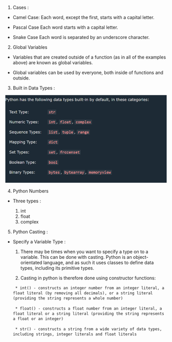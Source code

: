 1. Cases :

 * Camel Case: 
   Each word, except the first, starts with a capital letter.

 * Pascal Case
   Each word starts with a capital letter.

 * Snake Case
  Each word is separated by an underscore character.



  2. Global Variables


 * Variables that are created outside of a function (as in all of the examples above) are known as global variables.

 * Global variables can be used by everyone, both inside of functions and outside.


 3. Built in Data Types :

 <img src = "one.png">


 4. Python Numbers

 * Three types : 

      1. int 
      2. float 
      3. complex


5. Python Casting : 


  * Specify a Variable Type :

       1. There may be times when you want to specify a type on to a variable. This can be done with casting. Python is an object-orientated language, and as such it uses classes to define data types, including its primitive types.


       2. Casting in python is therefore done using constructor functions:


         * int() - constructs an integer number from an integer literal, a float literal (by removing all decimals), or a string literal (providing the string represents a whole number)

         * float() - constructs a float number from an integer literal, a float literal or a string literal (providing the string represents a float or an integer)

         * str() - constructs a string from a wide variety of data types, including strings, integer literals and float literals

